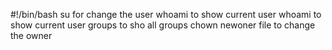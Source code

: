 #!/bin/bash
su  for change the user whoami to show current user whoami to show current user     groups to sho all groups chown newoner file to change the owner

